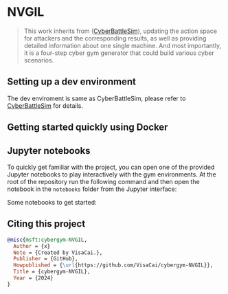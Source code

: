 ﻿# NVGIL

> This work inherits from ([CyberBattleSim](https://github.com/microsoft/CyberBattleSim)), updating the action space for attackers and the corresponding results, as well as providing detailed information about one single machine. And most importantly, it is a four-step cyber gym generator that could build various cyber scenarios. 

## Setting up a dev environment

The dev enviroment is same as CyberBattleSim, please refer to [CyberBattleSim](https://github.com/microsoft/CyberBattleSim) for details. 

## Getting started quickly using Docker


## Jupyter notebooks

To quickly get familiar with the project, you can open one of the provided Jupyter notebooks to play interactively with
the gym environments. At the root of the repository run the following command and then open the notebook in the `notebooks` folder
from the Jupyter interface:

Some notebooks to get started:


## Citing this project

```bibtex
@misc{msft:cybergym-NVGIL,
  Author = {x}
  Note = {Created by VisaCai.},
  Publisher = {GitHub},
  Howpublished = {\url{https://github.com/VisaCai/cybergym-NVGIL}},
  Title = {cybergym-NVGIL},
  Year = {2024}
}
```
